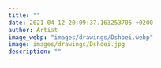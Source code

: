 ```yaml
---
title: ""
date: 2021-04-12 20:09:37.163253705 +0200
author: Artist
image_webp: "images/drawings/Dshoei.webp"
image: images/drawings/Dshoei.jpg
description: ""
---
```


